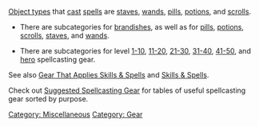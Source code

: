 [Object types](:Category:_Object_Types "wikilink") that
[cast](Cast "wikilink") [spells](:Category:_Spells "wikilink") are
[staves](:Category:_Staves "wikilink"),
[wands](:Category:_Wands "wikilink"),
[pills](:Category:_Pills "wikilink"),
[potions](:Category:_Potions "wikilink"), and
[scrolls](:Category:_Scrolls "wikilink").

-   There are subcategories for
    [brandishes](:Category:_Brandishes "wikilink"), as well as for
    [pills](:Category:_Pills "wikilink"),
    [potions](:Category:_Potions "wikilink"),
    [scrolls](:Category:_Scrolls "wikilink"),
    [staves](:Category:_Staves "wikilink"), and
    [wands](:Category:_Wands "wikilink").

<!-- -->

-   There are subcategories for level
    [1-10](:Category:_Lowmort_1-10_Casties "wikilink"),
    [11-20](:Category:_Lowmort_11-20_Casties "wikilink"),
    [21-30](:Category:_Lowmort_21-30_Casties "wikilink"),
    [31-40](:Category:_Lowmort_31-40_Casties "wikilink"),
    [41-50](:Category:_Lowmort_41-50_Casties "wikilink"), and
    [hero](:Category:_Hero_Casties "wikilink") spellcasting gear.

See also [Gear That Applies Skills &
Spells](:Category:_Gear_That_Applies_Skills_And_Spells "wikilink") and
[Skills & Spells](:Category:_Skills_And_Spells "wikilink").

Check out [Suggested Spellcasting
Gear](Suggested_Spellcasting_Gear "wikilink") for tables of useful
spellcasting gear sorted by purpose.

[Category: Miscellaneous](Category:_Miscellaneous "wikilink") [Category:
Gear](Category:_Gear "wikilink")
